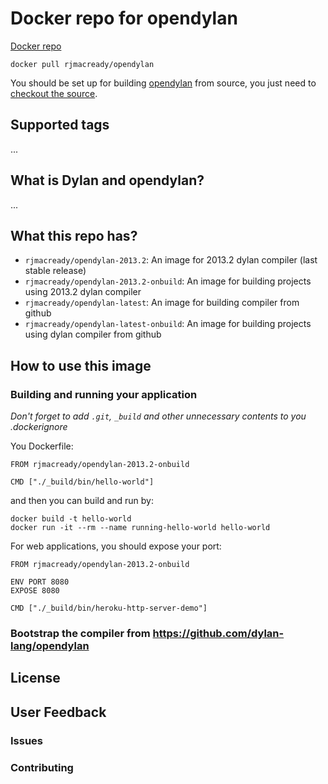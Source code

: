 # Docker repo for opendylan

[Docker repo](https://registry.hub.docker.com/u/rjmacready/opendylan/)

`docker pull rjmacready/opendylan`

You should be set up for building [opendylan](http://opendylan.org) from source, you just need to [checkout the source](https://github.com/dylan-lang/opendylan).

## Supported tags

...

## What is Dylan and opendylan?

...

## What this repo has?

* `rjmacready/opendylan-2013.2`: An image for 2013.2 dylan compiler (last stable release)
* `rjmacready/opendylan-2013.2-onbuild`: An image for building projects using 2013.2 dylan compiler
* `rjmacready/opendylan-latest`: An image for building compiler from github
* `rjmacready/opendylan-latest-onbuild`: An image for building projects using dylan compiler from github

## How to use this image

### Building and running your application

*Don't forget to add `.git`, `_build` and other unnecessary contents to you .dockerignore*

You Dockerfile:

```
FROM rjmacready/opendylan-2013.2-onbuild

CMD ["./_build/bin/hello-world"]
```

and then you can build and run by:

```
docker build -t hello-world
docker run -it --rm --name running-hello-world hello-world
```

For web applications, you should expose your port:

```
FROM rjmacready/opendylan-2013.2-onbuild

ENV PORT 8080
EXPOSE 8080

CMD ["./_build/bin/heroku-http-server-demo"]
```


### Bootstrap the compiler from https://github.com/dylan-lang/opendylan



## License

## User Feedback

### Issues

### Contributing



